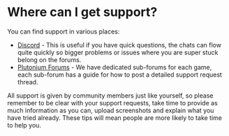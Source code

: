 # Where can I get support?

You can find support in various places:  
* [Discord](https://discord.gg/plutonium) - This is useful if you have quick questions, the chats can flow quite quickly so bigger problems or issues where you are super stuck belong on the forums.
* [Plutonium Forums](https://forum.plutonium.pw) - We have dedicated sub-forums for each game, each sub-forum has a guide for how to post a detailed support request thread.

All support is given by community members just like yourself, so please remember to be clear with your support requests, take time to provide as much information as you can, upload screenshots and explain what you have tried already. These tips will mean people are more likely to take time to help you. 